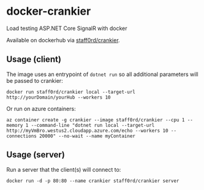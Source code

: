 # docker-crankier
Load testing ASP.NET Core SignalR with docker

Available on dockerhub via [staff0rd/crankier](https://hub.docker.com/r/staff0rd/crankier).

## Usage (client)

The image uses an entrypoint of `dotnet run` so all additional parameters will be passed to crankier:

`docker run staff0rd/crankier local --target-url http://yourDomain/yourHub --workers 10`

Or run on azure containers:

`az container create -g crankier --image staff0rd/crankier --cpu 1 --memory 1 --command-line "dotnet run local --target-url http://myVmBro.westus2.cloudapp.azure.com/echo --workers 10 --connections 20000" --no-wait --name myContainer`

## Usage (server)

Run a server that the client(s) will connect to:

```
docker run -d -p 80:80 --name crankier staff0rd/crankier server
```